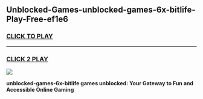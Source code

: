 
## Unblocked-Games-unblocked-games-6x-bitlife-Play-Free-ef1e6
<h3>
<a href="https://premium76.site?title=unblocked-games-6x-bitlife&ref=18A1">CLICK TO PLAY</a></h3>
<hr>

<h3>
<a href="https://premium76.site?title=unblocked-games-6x-bitlife&ref=18A1">CLICK 2 PLAY</a>
  
</h3>

<a href="https://premium76.site?title=unblocked-games-6x-bitlife&ref=18A1"><img src="https://clearcache.store/games.png"></a>


**unblocked-games-6x-bitlife games unblocked: Your Gateway to Fun and Accessible Online Gaming**
